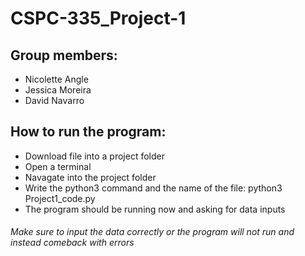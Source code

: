 # CSPC-335_Project-1
## Group members:
* Nicolette Angle
* Jessica Moreira
* David Navarro
## How to run the program:
* Download file into a project folder
* Open a terminal 
* Navagate into the project folder 
* Write the python3 command and the name of the file: python3 Project1_code.py
* The program should be running now and asking for data inputs
###### Make sure to input the data correctly or the program will not run and instead comeback with errors
